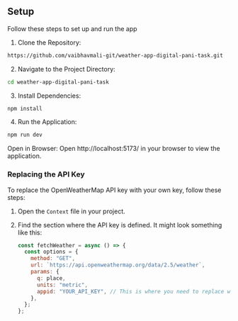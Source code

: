 ## Setup

Follow these steps to set up and run the app

1. Clone the Repository:

```bash
https://github.com/vaibhavmali-git/weather-app-digital-pani-task.git
```

2. Navigate to the Project Directory:

```bash
cd weather-app-digital-pani-task
```

3. Install Dependencies:

```bash
npm install
```

4. Run the Application:
   
```bash
npm run dev
```

Open in Browser:
Open http://localhost:5173/ in your browser to view the application.

### Replacing the API Key

To replace the OpenWeatherMap API key with your own key, follow these steps:

1. Open the `Context` file in your project.
2. Find the section where the API key is defined. It might look something like this:

   ```javascript
   const fetchWeather = async () => {
     const options = {
       method: "GET",
       url: `https://api.openweathermap.org/data/2.5/weather`,
       params: {
         q: place,
         units: "metric",
         appid: "YOUR_API_KEY", // This is where you need to replace with your key
       },
     };
   };
```

